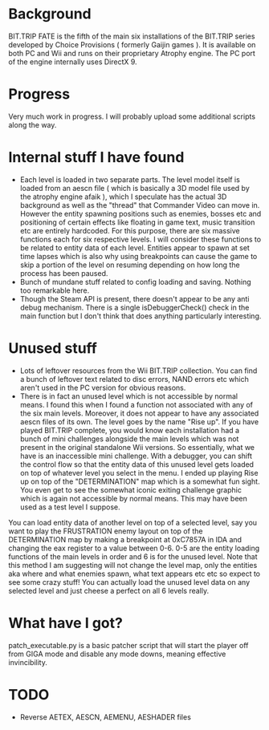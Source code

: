 # Background

BIT.TRIP FATE is the fifth of the main six installations of the BIT.TRIP series developed by Choice Provisions ( formerly Gaijin games ). It is available on both PC and Wii and runs on their proprietary Atrophy engine. The PC port of the engine internally uses DirectX 9.

# Progress

Very much work in progress. I will probably upload some additional scripts along the way.

# Internal stuff I have found

* Each level is loaded in two separate parts. The level model itself is loaded from an aescn file ( which is basically a 3D model file used by the atrophy engine afaik ), which I speculate has the actual 3D background as well as the "thread" that Commander Video can move in. However the entity spawning positions such as enemies, bosses etc and positioning of certain effects like floating in game text, music transition etc are entirely hardcoded. For this purpose, there are six massive functions each for six respective levels. I will consider these functions to be related to entity data of each level. Entities appear to spawn at set time lapses which is also why using breakpoints can cause the game to skip a portion of the level on resuming depending on how long the process has been paused.
* Bunch of mundane stuff related to config loading and saving. Nothing too remarkable here.
* Though the Steam API is present, there doesn't appear to be any anti debug mechanism. There is a single isDebuggerCheck() check in the main function but I don't think that does anything particularly interesting.

# Unused stuff
* Lots of leftover resources from the Wii BIT.TRIP collection. You can find a bunch of leftover text related to disc errors, NAND errors etc which aren't used in the PC version for obvious reasons.
* There is in fact an unused level which is not accessible by normal means. I found this when I found a function not associated with any of the six main levels. Moreover, it does not appear to have any associated aescn files of its own. The level goes by the name "Rise up". If you have played BIT.TRIP complete, you would know each installation had a bunch of mini challenges alongside the main levels which was not present in the original standalone Wii versions. So essentially, what we have is an inaccessible mini challenge. With a debugger, you can shift the control flow so that the entity data of this unused level gets loaded on top of whatever level you select in the menu. I ended up playing Rise up on top of the "DETERMINATION" map which is a somewhat fun sight. You even get to see the somewhat iconic exiting challenge graphic which is again not accessible by normal means. This may have been used as a test level I suppose.


You can load entity data of another level on top of a selected level, say you want to play the FRUSTRATION enemy layout on top of the DETERMINATION map by making a breakpoint at 0xC7857A in IDA and changing the eax register to a value between 0-6. 0-5 are the entity loading functions of the main levels in order and 6 is for the unused level. Note that this method I am suggesting will not change the level map, only the entities aka where and what enemies spawn, what text appears etc etc so expect to see some crazy stuff! You can actually load the unused level data on any selected level and just cheese a perfect on all 6 levels really.

# What have I got?

patch_executable.py is a basic patcher script that will start the player off from GIGA mode and disable any mode downs, meaning effective invincibility.

# TODO
* Reverse AETEX, AESCN, AEMENU, AESHADER files
